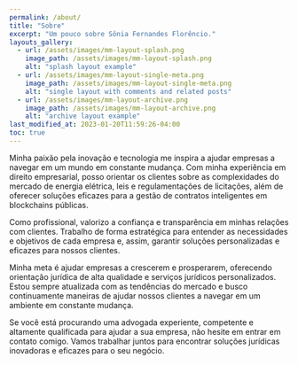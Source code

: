 ```yaml
---
permalink: /about/
title: "Sobre"
excerpt: "Um pouco sobre Sônia Fernandes Florêncio."
layouts_gallery:
  - url: /assets/images/mm-layout-splash.png
    image_path: /assets/images/mm-layout-splash.png
    alt: "splash layout example"
  - url: /assets/images/mm-layout-single-meta.png
    image_path: /assets/images/mm-layout-single-meta.png
    alt: "single layout with comments and related posts"
  - url: /assets/images/mm-layout-archive.png
    image_path: /assets/images/mm-layout-archive.png
    alt: "archive layout example"
last_modified_at: 2023-01-20T11:59:26-04:00
toc: true
---
```


Minha paixão pela inovação e tecnologia me inspira a ajudar empresas a navegar em um mundo em constante mudança. Com minha experiência em direito empresarial, posso orientar os clientes sobre as complexidades do mercado de energia elétrica, leis e regulamentações de licitações, além de oferecer soluções eficazes para a gestão de contratos inteligentes em blockchains públicas.

Como profissional, valorizo a confiança e transparência em minhas relações com clientes. Trabalho de forma estratégica para entender as necessidades e objetivos de cada empresa e, assim, garantir soluções personalizadas e eficazes para nossos clientes.

Minha meta é ajudar empresas a crescerem e prosperarem, oferecendo orientação jurídica de alta qualidade e serviços jurídicos personalizados. Estou sempre atualizada com as tendências do mercado e busco continuamente maneiras de ajudar nossos clientes a navegar em um ambiente em constante mudança.

Se você está procurando uma advogada experiente, competente e altamente qualificada para ajudar a sua empresa, não hesite em entrar em contato comigo. Vamos trabalhar juntos para encontrar soluções jurídicas inovadoras e eficazes para o seu negócio.
